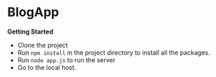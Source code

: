 # BlogApp

__Getting Started__
- Clone the project
- Run `npm install` in the project directory to install all the packages.
- Run `node app.js` to run the server
- Go to the local host.
